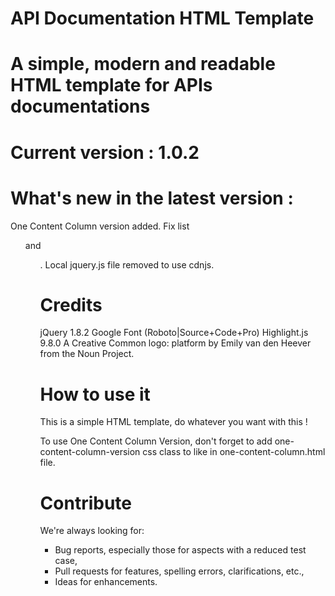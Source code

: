 # API Documentation HTML Template

# A simple, modern and readable HTML template for APIs documentations

# Current version : 1.0.2
# What's new in the latest version :
One Content Column version added.
Fix list <ul> and <ol>.
Local jquery.js file removed to use cdnjs.

# Credits
jQuery 1.8.2
Google Font (Roboto|Source+Code+Pro)
Highlight.js 9.8.0
A Creative Common logo: platform by Emily van den Heever from the Noun Project.

# How to use it
This is a simple HTML template, do whatever you want with this !

To use One Content Column Version, don't forget to add one-content-column-version css class to <body> like in one-content-column.html file.

# Contribute
We're always looking for:

* Bug reports, especially those for aspects with a reduced test case,
* Pull requests for features, spelling errors, clarifications, etc.,
* Ideas for enhancements.
